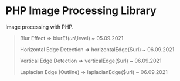 # PHP Image Processing Library
Image processing with PHP.


 >Blur Effect => blurEf($url,$level)  ~ 05.09.2021
 >
 >Horizontal Edge Detection =>  horizontalEdge($url) ~ 06.09.2021
 >
 >Vertical Edge Detection => verticalEdge($url) ~ 06.09.2021
 >
 >Laplacian Edge (Outline) => laplacianEdge($url) ~ 06.09.2021
 
 
